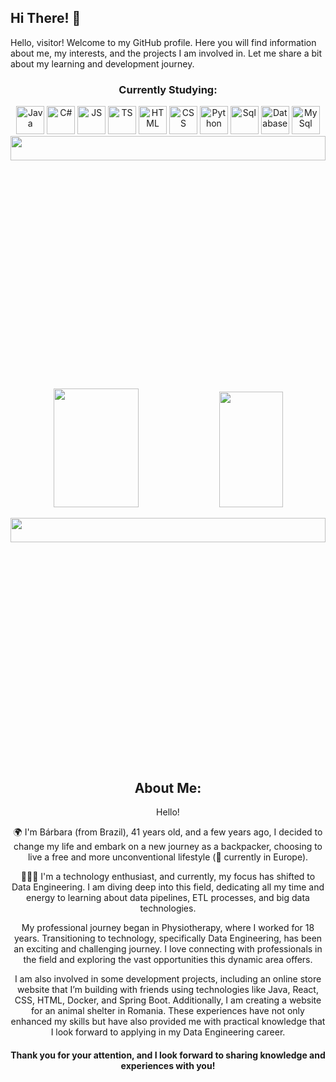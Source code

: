 <h2>Hi There! 👋</h2>

Hello, visitor! Welcome to my GitHub profile. Here you will find information about me, my interests, and the projects I am involved in. Let me share a bit about my learning and development journey.

<h3 align="center"> Currently Studying:</h3>
<div align="center">
  <img src="https://img.icons8.com/?size=256&id=Pd2x9GWu9ovX&format=png" alt="Java" width="45" height="45" title="Java"/>
  <img src="https://img.icons8.com/?size=256&id=45490&format=png" alt="C#" width="45" height="45" title="C#"/>
  <img src="https://img.icons8.com/?size=256&id=PXTY4q2Sq2lG&format=png" alt="JS" width="45" height="45" title="JavaScript"/>
  <img src="https://img.icons8.com/?size=256&id=wPohyHO_qO1a&format=png" alt="TS" width="45" height="45"  title="React"/>
  <img src="https://img.icons8.com/?size=256&id=20909&format=png" width="45" height="45"  title="HTML"/>
  <img src="https://img.icons8.com/?size=256&id=7gdY5qNXaKC0&format=png" alt="CSS" width="45" height="45"  title="CSS"/>
  <img src="https://github.com/user-attachments/assets/8c2ac55b-ef17-4b1a-889d-a51ec6f34c98" alt="Python" widht="45" height="45" tittle="Python"/>
  <img src="https://github.com/user-attachments/assets/908a9c8c-6a1f-4eaf-9cde-acad2782bc07" alt="Sql" widht="45" height="45" tittle="SqL"/>
  <img src="https://github.com/user-attachments/assets/e2fdc325-81cd-47a2-9bbb-8fec67272262" alt="Database" widht="45" height="45" tittle="Database"/>  
  <img src="https://github.com/user-attachments/assets/e8436997-53b5-4688-be07-0d732fdd577e" alt="MySql" widht="45" height="45" tittle="Mysql"/>  
  <img src="https://pa1.aminoapps.com/6751/c0d84354ad05463d63b8a411141bbaf2610e41ca_hq.gif" width="100%" height="10%">
  
  </p>
<div align="center">  
  <img width="52%" height="190px" src="https://github-readme-stats.vercel.app/api?username=BarbaraMoreira40&show_icons=true&theme=dark" /> 
  <img width="45%" height="185px" src="https://github-readme-stats.vercel.app/api/top-langs/?username=BarbaraMoreira40&layout=compact&show_icons=true&theme=synthwave" />
</div>
<p align="center">
<img src="https://pa1.aminoapps.com/6751/c0d84354ad05463d63b8a411141bbaf2610e41ca_hq.gif" width="100%" height="10%">
</p>

## About Me: 

Hello!

🌍 I'm Bárbara (from Brazil), 41 years old, and a few years ago, I decided to change my life and embark on a new journey as a backpacker, choosing to live a free and more unconventional lifestyle (🛫 currently in Europe).

👩🏽‍💻 I'm a technology enthusiast, and currently, my focus has shifted to Data Engineering. I am diving deep into this field, dedicating all my time and energy to learning about data pipelines, ETL processes, and big data technologies.

My professional journey began in Physiotherapy, where I worked for 18 years. Transitioning to technology, specifically Data Engineering, has been an exciting and challenging journey. I love connecting with professionals in the field and exploring the vast opportunities this dynamic area offers.

I am also involved in some development projects, including an online store website that I’m building with friends using technologies like Java, React, CSS, HTML, Docker, and Spring Boot. Additionally, I am creating a website for an animal shelter in Romania. These experiences have not only enhanced my skills but have also provided me with practical knowledge that I look forward to applying in my Data Engineering career.
</p>
<h4>
   Thank you for your attention, and I look forward to sharing knowledge and experiences with you!
</h4>

